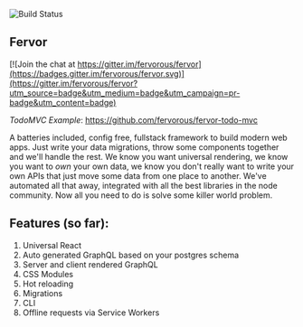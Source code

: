 ![Build Status](https://circleci.com/gh/fervorous/fervor.svg?style=shield)

Fervor
----

[![Join the chat at https://gitter.im/fervorous/fervor](https://badges.gitter.im/fervorous/fervor.svg)](https://gitter.im/fervorous/fervor?utm_source=badge&utm_medium=badge&utm_campaign=pr-badge&utm_content=badge)

*TodoMVC Example*: https://github.com/fervorous/fervor-todo-mvc

A batteries included, config free, fullstack framework to build modern web apps. Just write your data migrations, throw some components together and we'll handle the rest. We know you want universal rendering, we know you want to *own* your own data, we know you don't really want to write your own APIs that just move some data from one place to another. We've automated all that away, integrated with all the best libraries in the node community. Now all you need to do is solve some killer world problem.

Features (so far):
----

1. Universal React
2. Auto generated GraphQL based on your postgres schema
3. Server and client rendered GraphQL
4. CSS Modules
5. Hot reloading
6. Migrations
7. CLI
8. Offline requests via Service Workers
